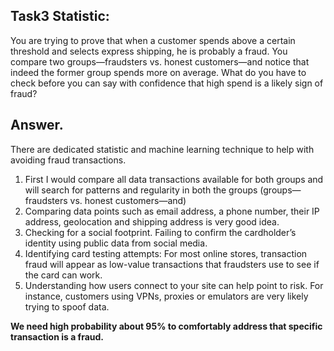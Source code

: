 ## Task3 Statistic:

You are trying to prove that when a customer spends above a certain threshold and selects express shipping, he is probably a fraud. You compare two groups—fraudsters vs. honest customers—and notice that indeed the former group spends more on average. What do you have to check before you can say with confidence that high spend is a likely sign of fraud?

## Answer.
There are dedicated statistic and machine learning technique to help with avoiding fraud transactions.
1. First I would compare all data transactions available for both groups and will search for patterns and regularity in both the groups (groups—fraudsters vs. honest customers—and)
2. Comparing data points such as email address, a phone number, their IP address, geolocation and shipping address is very good idea.
3. Checking for a social footprint. Failing to confirm the cardholder’s identity using public data from social media.
4. Identifying card testing attempts: For most online stores, transaction fraud will appear as low-value transactions that fraudsters use to see if the card can work.
5. Understanding how users connect to your site can help point to risk. For instance, customers using VPNs, proxies or emulators are very likely trying to spoof data.

 **We need high probability about 95% to comfortably address that specific transaction is a fraud.** 